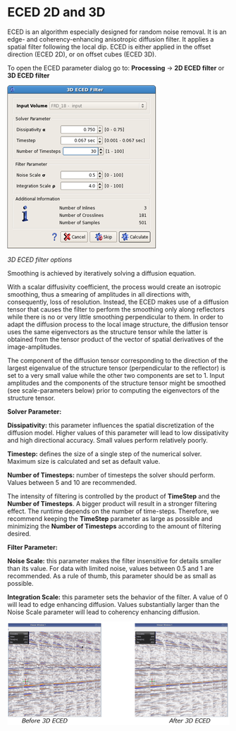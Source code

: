 # ECED 2D and 3D

ECED is an algorithm especially designed for random noise removal. It is an edge- and coherency-enhancing anisotropic diffusion filter. It applies a spatial filter following the local dip. ECED is either applied in the offset direction \(ECED 2D\), or on offset cubes \(ECED 3D\).

To open the ECED parameter dialog go to: **Processing** → **2D ECED filter** or **3D ECED filter**

![](../../.gitbook/assets/025_processing.png)

_3D ECED filter options_

Smoothing is achieved by iteratively solving a diffusion equation.

With a scalar diffusivity coefficient, the process would create an isotropic smoothing, thus a smearing of amplitudes in all directions with, consequently, loss of resolution. Instead, the ECED makes use of a diffusion tensor that causes the filter to perform the smoothing only along reflectors while there is no or very little smoothing perpendicular to them. In order to adapt the diffusion process to the local image structure, the diffusion tensor uses the same eigenvectors as the structure tensor while the latter is obtained from the tensor product of the vector of spatial derivatives of the image-amplitudes.

The component of the diffusion tensor corresponding to the direction of the largest eigenvalue of the structure tensor \(perpendicular to the reflector\) is set to a very small value while the other two components are set to 1. Input amplitudes and the components of the structure tensor might be smoothed \(see scale-parameters below\) prior to computing the eigenvectors of the structure tensor.

**Solver Parameter:**

**Dissipativity:** this parameter influences the spatial discretization of the diffusion model. Higher values of this parameter will lead to low dissipativity and high directional accuracy. Small values perform relatively poorly.

**Timestep:** defines the size of a single step of the numerical solver. Maximum size is calculated and set as default value.

**Number of Timesteps:** number of timesteps the solver should perform. Values between 5 and 10 are recommended.

The intensity of filtering is controlled by the product of **TimeStep** and the **Number of Timesteps**. A bigger product will result in a stronger filtering effect. The runtime depends on the number of time-steps. Therefore, we recommend keeping the **TimeStep** parameter as large as possible and minimizing the **Number of Timesteps** according to the amount of filtering desired.

**Filter Parameter:**

**Noise Scale:** this parameter makes the filter insensitive for details smaller than its value. For data with limited noise, values between 0.5 and 1 are recommended. As a rule of thumb, this parameter should be as small as possible.

**Integration Scale:** this parameter sets the behavior of the filter. A value of 0 will lead to edge enhancing diffusion. Values substantially larger than the Noise Scale parameter will lead to coherency enhancing diffusion.

![](../../.gitbook/assets/026_processing.png)

